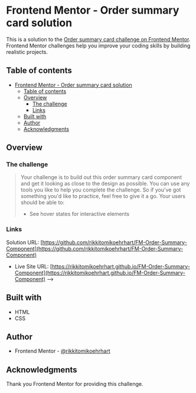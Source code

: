 # Frontend Mentor - Order summary card solution

This is a solution to the [Order summary card challenge on Frontend Mentor](https://www.frontendmentor.io/challenges/order-summary-component-QlPmajDUj). Frontend Mentor challenges help you improve your coding skills by building realistic projects. 

## Table of contents

- [Frontend Mentor - Order summary card solution](#frontend-mentor---order-summary-card-solution)
  - [Table of contents](#table-of-contents)
  - [Overview](#overview)
    - [The challenge](#the-challenge)
    - [Links](#links)
  - [Built with](#built-with)
  - [Author](#author)
  - [Acknowledgments](#acknowledgments)

## Overview

### The challenge

>Your challenge is to build out this order summary card component and get it looking as close to the design as possible.
>You can use any tools you like to help you complete the challenge. So if you've got something you'd like to practice, feel free to give it a go.
>Your users should be able to:
>- See hover states for interactive elements


### Links

Solution URL: [https://github.com/rikkitomikoehrhart/FM-Order-Summary-Component](https://github.com/rikkitomikoehrhart/FM-Order-Summary-Component)
- Live Site URL: [https://rikkitomikoehrhart.github.io/FM-Order-Summary-Component](https://rikkitomikoehrhart.github.io/FM-Order-Summary-Component) -->



## Built with

- HTML
- CSS 


## Author

- Frontend Mentor - [@rikkitomikoehrhart](https://www.frontendmentor.io/profile/rikkitomikoehrhart)

## Acknowledgments

Thank you Frontend Mentor for providing this challenge.